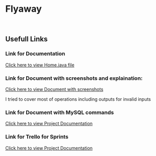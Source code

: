 # Flyaway
<br>
    <h2><a id="Links">Usefull Links</a></h2>
        <h3>Link for Documentation</h3>
            <a href="https://docs.google.com/document/d/1GXPmFhqIFo5db4W-LIBF70mVoL9KjPraCswo4yy4_Z8/edit?usp=sharing">Click here to view Home.java file</a>
        <h3>Link for Document with screenshots and explaination:</h3>
            <a href="https://docs.google.com/document/d/1xsej8dHkR-xfMoYVW1ufhMdZIMyp6toqgpq8aXEWNJg/edit?usp=sharing">Click here to view Document with screenshots</a>
            <p>I tried to cover most of operations including outputs for invalid inputs</p>
        <h3>Link for Document with MySQL commands</h3>
            <a href="https://docs.google.com/document/d/1S21Q0nmxe6Te2sjA1DsTt64fEn4gyoAaYXsSoEcgxog/edit?usp=sharing">Click here to view Project Documentation</a>
        <h3>Link for Trello for Sprints</h3>
            <a href="https://trello.com/b/AMjwnYKn/flyaway-simplilearn-project">Click here to view Project Documentation</a>
<br>
